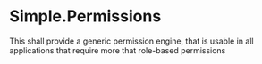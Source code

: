 # Simple.Permissions

This shall provide a generic permission engine, that is usable in all applications that require more that role-based permissions
